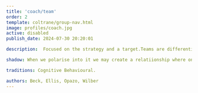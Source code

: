 ```yaml
---
title: 'coach/team'
order: 2
template: coltrane/group-nav.html
image: profiles/coach.jpg
active: disabled
publish_date: 2024-07-30 20:20:01

description:  Focused on the strategy and a target.Teams are differentiatied and the coach can be a strategist who plans how to use all the talents to achieve a goal. The Coach position works with a team, and aims for its perfecting by following clear techniques and strategies.

shadow: When we polarise into it we may create a relatiionship where one dominates over the rest because they may 'know more'. The coach-role becoming a despot, not listening to the team or others, and the team preferring control over chaos.

traditions: Cognitive Behavioural.

authors: Beck, Ellis, Opazo, Wilber
---
```

